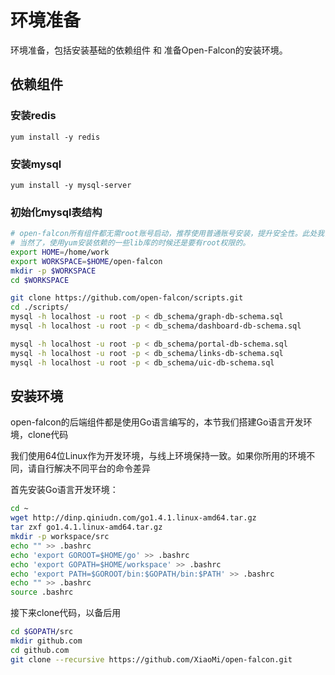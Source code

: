 # 环境准备
环境准备，包括安装基础的依赖组件 和 准备Open-Falcon的安装环境。

## 依赖组件
### 安装redis
	yum install -y redis
	
### 安装mysql
	yum install -y mysql-server
	
### 初始化mysql表结构
```bash
# open-falcon所有组件都无需root账号启动，推荐使用普通账号安装，提升安全性。此处我们使用普通账号：work来安装部署所有组件
# 当然了，使用yum安装依赖的一些lib库的时候还是要有root权限的。
export HOME=/home/work
export WORKSPACE=$HOME/open-falcon
mkdir -p $WORKSPACE
cd $WORKSPACE

git clone https://github.com/open-falcon/scripts.git     
cd ./scripts/
mysql -h localhost -u root -p < db_schema/graph-db-schema.sql
mysql -h localhost -u root -p < db_schema/dashboard-db-schema.sql

mysql -h localhost -u root -p < db_schema/portal-db-schema.sql
mysql -h localhost -u root -p < db_schema/links-db-schema.sql
mysql -h localhost -u root -p < db_schema/uic-db-schema.sql
```

## 安装环境
open-falcon的后端组件都是使用Go语言编写的，本节我们搭建Go语言开发环境，clone代码

我们使用64位Linux作为开发环境，与线上环境保持一致。如果你所用的环境不同，请自行解决不同平台的命令差异

首先安装Go语言开发环境：

```bash
cd ~
wget http://dinp.qiniudn.com/go1.4.1.linux-amd64.tar.gz
tar zxf go1.4.1.linux-amd64.tar.gz
mkdir -p workspace/src
echo "" >> .bashrc
echo 'export GOROOT=$HOME/go' >> .bashrc
echo 'export GOPATH=$HOME/workspace' >> .bashrc
echo 'export PATH=$GOROOT/bin:$GOPATH/bin:$PATH' >> .bashrc
echo "" >> .bashrc
source .bashrc
```

接下来clone代码，以备后用

```bash
cd $GOPATH/src
mkdir github.com
cd github.com
git clone --recursive https://github.com/XiaoMi/open-falcon.git
```
